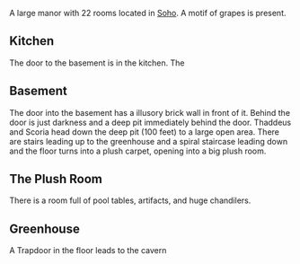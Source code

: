 A large manor with 22 rooms located in [Soho](Soho.md). A motif of grapes is present.


## Kitchen

The door to the basement is in the kitchen. The 

## Basement 

The door into the basement has a illusory brick wall in front of it. Behind the door is just darkness and a deep pit immediately behind the door. Thaddeus and Scoria head down the deep pit (100 feet) to a large open area. There are stairs leading up to the greenhouse and a spiral staircase leading down and the floor turns into a plush carpet, opening into a big plush room.

## The Plush Room

There is a room full of pool tables, artifacts, and huge chandilers. 

## Greenhouse

A Trapdoor in the floor leads to the cavern